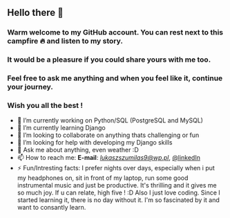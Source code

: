 ##  Hello there  👋 
### Warm welcome to my GitHub account. You can rest next to this campfire 🔥 and listen to my story.
### It would be a pleasure if you could share yours with me too.
### Feel free to ask me anything and when you feel like it, continue your journey. 
### Wish you all the best !

- 🔭 I’m currently working on Python/SQL (PostgreSQL and MySQL)
- 🌱 I’m currently learning Django
- 👯 I’m looking to collaborate on anything thats challenging or fun
- 🤔 I’m looking for help with developing my Django skills
- 💬 Ask me about anything, even weather :D
- 📫 How to reach me: **E-mail**: *lukaszszumilas9@wp.pl*, [@linkedIn](https://www.linkedin.com/in/łukasz-szumilas-5b48821aa/)
- ⚡ Fun/Intresting facts: I prefer nights over days, especially when i put my headphones on, sit in front of my laptop, run some good instrumental music and just be productive. It's thrilling and it gives me so much joy. If u can relate, high five ! :D
Also I just love coding. Since I started learning it, there is no day without it. I'm so fascinated by it and want to consantly learn.
